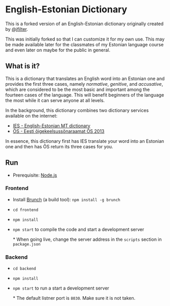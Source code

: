 # English-Estonian Dictionary

This is a forked version of an English-Estonian dictionary originally created by [@jfilter](https://github.com/jfilter/eesti-kelt).

This was initially forked so that I can customize it for my own use. This may be made available later for the classmates of my Estonian language course and even later on maybe for the public in general.

## What is it?

This is a dictionary that translates an English word into an Estonian one and provides the first three cases, namely *normative*, *genitive*, and *accusative*, which are considered to be the most basic and important among the fourteen cases of the language. This will benefit beginners of the language the most while it can serve anyone at all levels.

In the background, this dictionary combines two dictionary services available on the internet:

* [IES - English-Estonian MT dictionary](http://www.eki.ee/dict/ies/index.cgi)
* [ÕS - Eesti õigekeelsussõnaraamat ÕS 2013](http://www.eki.ee/dict/qs/index.cgi)

In essence, this dictionary first has IES translate your word into an Estonian one and then has ÕS return its three cases for you.

## Run

* Prerequisite: [Node.js](https://nodejs.org/en/)

### Frontend

* Install [Brunch](http://brunch.io) (a build tool): `npm install -g brunch`
* `cd frontend`
* `npm install`
* `npm start` to compile the code and start a development server

  \* When going live, change the server address in the `scripts` section in `package.json`

### Backend

* `cd backend`
* `npm install`
* `npm start` to run a start a development server

  \* The default listner port is `8030`. Make sure it is not taken.
